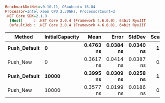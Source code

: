 ``` ini

BenchmarkDotNet=v0.10.11, OS=ubuntu 16.04
Processor=Intel Xeon CPU 2.30GHz, ProcessorCount=2
.NET Core SDK=2.1.3
  [Host]     : .NET Core 2.0.4 (Framework 4.6.0.0), 64bit RyuJIT
  DefaultJob : .NET Core 2.0.4 (Framework 4.6.0.0), 64bit RyuJIT


```
|       Method | InitialCapacity |      Mean |     Error |    StdDev | Scaled | ScaledSD |
|------------- |---------------- |----------:|----------:|----------:|-------:|---------:|
| **Push_Default** |               **0** | **0.4763 ns** | **0.0384 ns** | **0.0340 ns** |   **1.00** |     **0.00** |
|     Push_New |               0 | 0.3617 ns | 0.0414 ns | 0.0387 ns |   0.76 |     0.09 |
| **Push_Default** |           **10000** | **0.3995 ns** | **0.0309 ns** | **0.0258 ns** |   **1.00** |     **0.00** |
|     Push_New |           10000 | 0.3577 ns | 0.0199 ns | 0.0186 ns |   0.90 |     0.07 |
